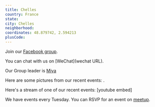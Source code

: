 ```yaml
---
title: Chelles
country: France
state: 
city: Chelles
neighborhood: 
coordinates: 48.879742, 2.594213
plusCode:
---
```

Join our [Facebook group](https://www.facebook.com/groups/free.code.camp.chelles).

You can chat with us on [WeChat](wechat URL).

Our Group leader is [Miya](freecodecamp.org/miya)

Here are some pictures from our recent events:
![]().

Here's a stream of one of our recent events:
[youtube embed]

We have events every Tuesday. You can RSVP for an event on [meetup](meetupurl).
